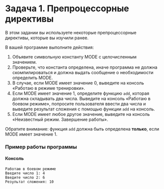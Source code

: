 # Задача 1. Препроцессорные директивы
В этом задании вы используете некоторые препроцессорные директивы, которые вы изучили ранее.

В вашей программе выполните действия:
1. Объявите символьную константу MODE с целочисленным значением.
2. Проверьте, что константа определена, иначе программа не должна скомпилироваться и должна выдать сообщение о необходимости определить MODE.
3. В случае, если MODE имеет значение 0, выведите на консоль «Работаю в режиме тренировки».
4. Если MODE имеет значение 1, определите функцию `add`, которая должна складывать два числа. Выведите на консоль «Работаю в боевом режиме», попросите пользователя ввести два числа и выведите результат сложения с помощью функции `add` на консоль.
5. Если MODE имеет любое другое значение, выведите на консоль «Неизвестный режим. Завершение работы».
 
Обратите внимание: функция `add` должна быть определена **только**, если MODE имеет значение 1.

### Пример работы программы
#### Консоль
```
Работаю в боевом режиме
Введите число 1: 4
Введите число 2: 6
Результат сложения: 10
```